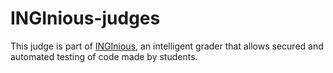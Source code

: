 # INGInious-judges

This judge is part of [INGInious](https://github.com/UCL-INGI/INGInious), an intelligent grader that allows secured and automated testing of code made by students. 
